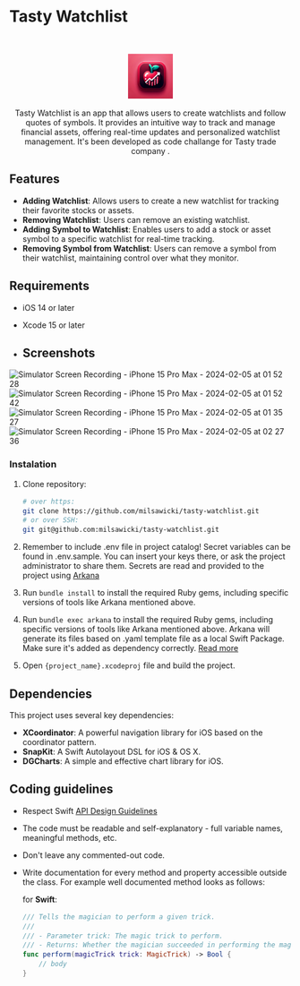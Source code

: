 # Tasty Watchlist
<br />
<p align="center">
  <a href="https://github.com/milsawicki/tasty-watchlist/">
    <img src="logo.png" alt="Logo" width="80" height="80">
  </a>
  <p align="center">
    Tasty Watchlist is an app that allows users to create watchlists and follow quotes of symbols. It provides an intuitive way to track and manage financial assets, offering real-time updates and personalized watchlist management. It's been developed as code challange for Tasty trade company .
  </p>
</p>

## Features
- **Adding Watchlist**: Allows users to create a new watchlist for tracking their favorite stocks or assets.
- **Removing Watchlist**: Users can remove an existing watchlist.
- **Adding Symbol to Watchlist**: Enables users to add a stock or asset symbol to a specific watchlist for real-time tracking.
- **Removing Symbol from Watchlist**: Users can remove a symbol from their watchlist, maintaining control over what they monitor.

## Requirements
- iOS 14 or later
- Xcode 15 or later

- ## Screenshots
![Simulator Screen Recording - iPhone 15 Pro Max - 2024-02-05 at 01 52 28](https://github.com/milsawicki/tasty-watchlist/assets/9397489/c4ce1f26-b0d6-490f-93a7-927046972990)
![Simulator Screen Recording - iPhone 15 Pro Max - 2024-02-05 at 01 52 42](https://github.com/milsawicki/tasty-watchlist/assets/9397489/6d0892b4-de49-4720-adfc-52c50be9b066)
![Simulator Screen Recording - iPhone 15 Pro Max - 2024-02-05 at 01 35 27](https://github.com/milsawicki/tasty-watchlist/assets/9397489/cffacbd8-b8d9-469d-8d4a-dda97378bc09)
![Simulator Screen Recording - iPhone 15 Pro Max - 2024-02-05 at 02 27 36](https://github.com/milsawicki/tasty-watchlist/assets/9397489/df65066c-78ef-4aec-8245-08520daa7bac)


### Instalation

1. Clone repository:

    ```bash
    # over https:
    git clone https://github.com/milsawicki/tasty-watchlist.git
    # or over SSH:
    git git@github.com:milsawicki/tasty-watchlist.git
    ```
2. Remember to include .env file in project catalog! Secret variables can be found in .env.sample. You can insert your keys there, or ask the project administrator to share them. Secrets are read and provided to the project using [Arkana](https://github.com/rogerluan/arkana) 

3. Run `bundle install` to install the required Ruby gems, including specific versions of tools like Arkana mentioned above.

4. Run `bundle exec arkana` to install the required Ruby gems, including specific versions of tools like Arkana mentioned above. Arkana will generate its files based on .yaml template file as a local Swift Package. Make sure it's added as dependency correctly. [Read more](https://github.com/rogerluan/arkana?tab=readme-ov-file#adding-a-local-swift-package-to-your-xcode-project) 

5. Open `{project_name}.xcodeproj` file and build the project.

## Dependencies
This project uses several key dependencies:

- **XCoordinator**: A powerful navigation library for iOS based on the coordinator pattern.
- **SnapKit**: A Swift Autolayout DSL for iOS & OS X.
- **DGCharts**: A simple and effective chart library for iOS.

## Coding guidelines

- Respect Swift [API Design Guidelines](https://swift.org/documentation/api-design-guidelines/)
- The code must be readable and self-explanatory - full variable names, meaningful methods, etc.
- Don't leave any commented-out code.
- Write documentation for every method and property accessible outside the class. For example well documented method looks as follows:

    for **Swift**:

    ```swift
    /// Tells the magician to perform a given trick.
    ///
    /// - Parameter trick: The magic trick to perform.
    /// - Returns: Whether the magician succeeded in performing the magic trick.
    func perform(magicTrick trick: MagicTrick) -> Bool {
        // body
    }
